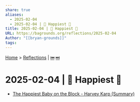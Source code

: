 ```yaml
---
share: true
aliases:
  - 2025-02-04
  - 2025-02-04 | 👶 Happiest 🤫
title: 2025-02-04 | 👶 Happiest 🤫
URL: https://bagrounds.org/reflections/2025-02-04
Author: "[[bryan-grounds]]"
tags: 
---
```

[Home](../index.md) > [Reflections](./index.md) | [⏮️](./2025-02-02.md) [⏭️](./2025-02-15.md)  
# 2025-02-04 | 👶 Happiest 🤫  
- [The Happiest Baby on the Block - Harvey Karp (Summary)](../videos/the-happiest-baby-on-the-block-harvey-karp-summary.md)  
